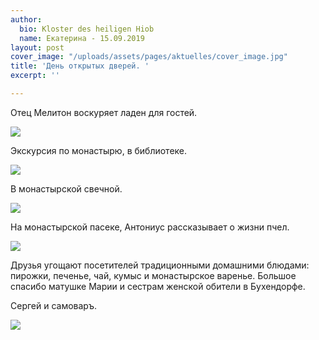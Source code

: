 ```yaml
---
author:
  bio: Kloster des heiligen Hiob
  name: Екатерина - 15.09.2019
layout: post
cover_image: "/uploads/assets/pages/aktuelles/cover_image.jpg"
title: 'День открытых дверей. '
excerpt: ''

---
```

Отец Мелитон воскуряет ладен для гостей.

![](https://res.cloudinary.com/hiobmon/image/upload/v1569155879/media/2019/f7be2fcf-6c1f-4765-b249-58e9004c2eee_wssmiy.jpg)

Экскурсия по монастырю, в библиотеке.

![](https://res.cloudinary.com/hiobmon/image/upload/v1569155913/media/2019/9926e96c-11ba-4fce-b6b1-defb1712782c_csivzb.jpg)

В монастырской свечной.

![](https://res.cloudinary.com/hiobmon/image/upload/v1569155951/media/2019/ff59d295-497d-4aa1-8c7c-b2cf92c3e994_q5acal.jpg)

На монастырской пасеке, Антониус рассказывает о жизни пчел.

![](https://res.cloudinary.com/hiobmon/image/upload/v1569155972/media/2019/2459ac08-394e-4a8f-b721-b661c004dd4f_copy_lz72wn.jpg)

Друзья угощают посетителей традиционными домашними блюдами: пирожки, печенье, чай, кумыс и монастырское варенье. Большое спасибо матушке Марии и сестрам женской обители в Бухендорфе.

Сергей и самоваръ.

![](https://res.cloudinary.com/hiobmon/image/upload/v1569156458/media/2019/2019-09-22_14-47-13_rknghu.png)
